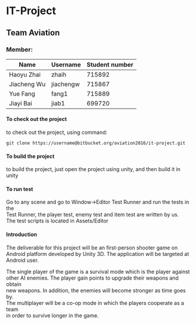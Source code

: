 # IT-Project
## Team Aviation
### Member:
|Name        |Username            |Student number         |
|------------|--------------------|-----------------------|
|Haoyu Zhai  |zhaih               |715892                 |
|Jiacheng Wu |jiachengw           |715867                 |
|Yue Fang    |fang1               |715889                 |
|Jiayi Bai   |jiab1               |699720                 | 
  

#### To check out the project 
to check out the project, using command:
```
git clone https://username@bitbucket.org/aviation2016/it-project.git
```

#### To build the project
to build the project, just open the project using unity, and then build it in  
unity

#### To run test
Go to any scene and go to Window->Editor Test Runner and run the tests in the  
Test Runner, the player test, enemy test and item test are written by us.  
The test scripts is located in Assets/Editor   

#### Introduction
The deliverable for this project will be an first-person shooter game on  
Android platform developed by Unity 3D. The application will be targeted at  
Android user.

The single player of the game is a survival mode which is the player against  
other AI enemies. The player gain points to upgrade their weapons and obtain  
new weapons. In addition, the enemies will become stronger as time goes by.  
The multiplayer will be a co-op mode in which the players cooperate as a team  
in order to survive longer in the game.